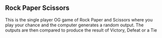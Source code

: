 ## Rock Paper Scissors

This is the single player OG game of Rock Paper and Scissors where you play your chance and the computer generates a random output. The outputs are then compared to produce the result of <bold>Victory, Defeat or a Tie </bold>
